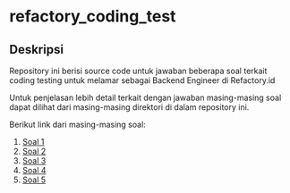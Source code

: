 # refactory_coding_test

## Deskripsi

Repository ini berisi source code untuk jawaban beberapa soal terkait coding testing untuk melamar sebagai Backend Engineer di Refactory.id

Untuk penjelasan lebih detail terkait dengan jawaban masing-masing soal dapat dilihat dari masing-masing direktori di dalam repository ini.

Berikut link dari masing-masing soal:
1. [Soal 1](https://github.com/rizalhamdana/refactory_coding_test/tree/main/soal_1)
2. [Soal 2](https://github.com/rizalhamdana/refactory_coding_test/tree/main/soal_2)
3. [Soal 3](https://github.com/rizalhamdana/refactory_coding_test/tree/main/soal_3)
4. [Soal 4](https://github.com/rizalhamdana/refactory_coding_test/tree/main/soal_4)
5. [Soal 5](https://github.com/rizalhamdana/refactory_coding_test/tree/main/soal_5)